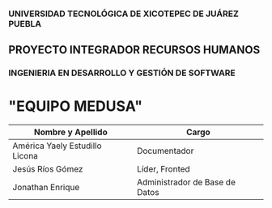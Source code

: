 ### UNIVERSIDAD TECNOLÓGICA DE XICOTEPEC DE JUÁREZ PUEBLA
## PROYECTO INTEGRADOR RECURSOS HUMANOS
### INGENIERIA EN DESARROLLO Y GESTIÓN DE SOFTWARE 
# "EQUIPO MEDUSA"

| Nombre y Apellido       | Cargo                      |
| ----------------------- | -------------------------- |
| América Yaely Estudillo Licona | Documentador        |
| Jesús Ríos Gómez        | Líder, Fronted                      |
| Jonathan Enrique        | Administrador de Base de Datos |



